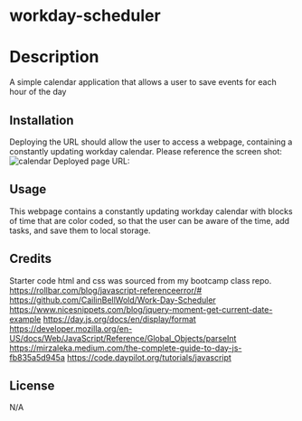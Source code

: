 # workday-scheduler

# Description
A simple calendar application that allows a user to save events for each hour of the day 


## Installation

Deploying the URL should allow the user to access a webpage, containing a constantly updating workday calendar.
Please reference the screen shot: ![calendar](https://github.com/ltuckr/workday-scheduler/assets/128933116/165dcddd-a885-4ccf-a6fe-8f05d9eb70ca)
Deployed page URL: 



## Usage

This webpage contains a constantly updating workday calendar with blocks of time that are color coded, so that the user can be aware of the time, add tasks, and save them to local storage. 



## Credits
Starter code html and css was sourced from my bootcamp class repo. 
https://rollbar.com/blog/javascript-referenceerror/#
https://github.com/CailinBellWold/Work-Day-Scheduler
https://www.nicesnippets.com/blog/jquery-moment-get-current-date-example
https://day.js.org/docs/en/display/format
https://developer.mozilla.org/en-US/docs/Web/JavaScript/Reference/Global_Objects/parseInt
https://mirzaleka.medium.com/the-complete-guide-to-day-js-fb835a5d945a
https://code.daypilot.org/tutorials/javascript






## License

N/A


















